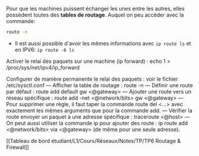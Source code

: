 Pour que les machines puissent échanger les unes entre les autres, elles possèdent toutes des **tables de routage**. Auquel on peu accéder avec la commande:
```bash
route -n
```
- Il est aussi possible d'avoir les mêmes informations avec `ip route ls` et en IPV6: `ip route -6 ls`

Activer le relai des paquets sur une machine (ip forward) : echo 1 > /proc/sys/net/ipv4/ip_forward

Configurer de manière permanente le relai des paquets : voir le fichier /etc/sysctl.conf 
— Afficher la table de routage : route -n 
— Définir une route par défaut : route add default gw <@gateway> 
— Ajouter une route vers un réseau spécifique : route add -net <@network/bits> gw <@gateway> 
— Pour supprimer une règle, il faut taper la commande route del <...> avec exactement les mêmes arguments que pour la commande add. 
— Vérifier la route envoyer un paquet à une adresse spécifique : traceroute <@host> — On peut aussi utiliser la commande ip pour ajouter des route : ip route add <@network/bits> via <@gateway> (de même pour une seule adresse).




[[Tableau de bord étudiant/L1/Cours/Réseaux/Notes/TP/TP6 Routage & Firewall]]
